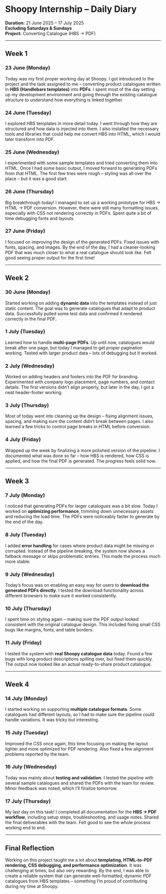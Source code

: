# Shoopy Internship – Daily Diary  
**Duration:** 21 June 2025 – 17 July 2025  
**Excluding Saturdays & Sundays**  
**Project:** Converting Catalogue (HBS → PDF)  

---

## Week 1

### 23 June (Monday)  
Today was my first proper working day at Shoopy. I got introduced to the project and the task assigned to me – converting product catalogues written in **HBS (Handlebars templates)** into **PDFs**. I spent most of the day setting up my development environment and going through the existing catalogue structure to understand how everything is linked together.  

### 24 June (Tuesday)  
I explored HBS templates in more detail today. I went through how they are structured and how data is injected into them. I also installed the necessary tools and libraries that could help me convert HBS into HTML, which I would later transform into PDF.  

### 25 June (Wednesday)  
I experimented with some sample templates and tried converting them into HTML. Once I had some basic output, I moved forward to generating PDFs from that HTML. The first few tries were rough – styling was all over the place – but it was a good start.  

### 26 June (Thursday)  
Big breakthrough today! I managed to set up a working prototype for HBS → HTML → PDF conversion. However, there were still many formatting issues, especially with CSS not rendering correctly in PDFs. Spent quite a bit of time debugging fonts and layouts.  

### 27 June (Friday)  
I focused on improving the design of the generated PDFs. Fixed issues with fonts, spacing, and images. By the end of the day, I had a cleaner-looking PDF that was much closer to what a real catalogue should look like. Felt good seeing proper output for the first time!  

---

## Week 2

### 30 June (Monday)  
Started working on adding **dynamic data** into the templates instead of just static content. The goal was to generate catalogues that adapt to product data. Successfully pulled some test data and confirmed it rendered correctly in the final PDF.  

### 1 July (Tuesday)  
Learned how to handle **multi-page PDFs**. Up until now, catalogues would break after one page, but today I managed to get proper pagination working. Tested with larger product data – lots of debugging but it worked.  

### 2 July (Wednesday)  
Worked on adding headers and footers into the PDF for branding. Experimented with company logo placement, page numbers, and contact details. The first versions didn’t align properly, but later in the day, I got a neat header-footer working.  

### 3 July (Thursday)  
Most of today went into cleaning up the design – fixing alignment issues, spacing, and making sure the content didn’t break between pages. I also learned a few tricks to control page breaks in HTML before conversion.  

### 4 July (Friday)  
Wrapped up the week by finalizing a more polished version of the pipeline. I documented what was done so far – how HBS is rendered, how CSS is applied, and how the final PDF is generated. The progress feels solid now.  

---

## Week 3

### 7 July (Monday)  
I noticed that generating PDFs for larger catalogues was a bit slow. Today I worked on **optimizing performance**, trimming down unnecessary assets and reducing the load time. The PDFs were noticeably faster to generate by the end of the day.  

### 8 July (Tuesday)  
I added **error handling** for cases where product data might be missing or corrupted. Instead of the pipeline breaking, the system now shows a fallback message or skips problematic entries. This made the process much more stable.  

### 9 July (Wednesday)  
Today’s focus was on enabling an easy way for users to **download the generated PDFs directly**. I tested the download functionality across different browsers to make sure it worked consistently.  

### 10 July (Thursday)  
I spent time on styling again – making sure the PDF output looked consistent with the original catalogue design. This included fixing small CSS bugs like margins, fonts, and table borders.  

### 11 July (Friday)  
I tested the system with **real Shoopy catalogue data** today. Found a few bugs with long product descriptions spilling over, but fixed them quickly. The output now looked like an actual ready-to-share product catalogue.  

---

## Week 4

### 14 July (Monday)  
I started working on supporting **multiple catalogue formats**. Some catalogues had different layouts, so I had to make sure the pipeline could handle variations. It was tricky but interesting.  

### 15 July (Tuesday)  
Improved the CSS once again, this time focusing on making the layout lighter and more optimized for PDF rendering. Also fixed a few alignment problems reported by the team.  

### 16 July (Wednesday)  
Today was mainly about **testing and validation**. I tested the pipeline with several sample catalogues and shared the PDFs with the team for review. Minor feedback was noted, which I’ll finalize tomorrow.  

### 17 July (Thursday)  
My last day on this task! I completed all documentation for the **HBS → PDF workflow**, including setup steps, troubleshooting, and usage notes. Shared the final deliverables with the team. Felt good to see the whole process working end to end.  

---

## Final Reflection
Working on this project taught me a lot about **templating, HTML-to-PDF rendering, CSS debugging, and performance optimization**. It was challenging at times, but also very rewarding. By the end, I was able to create a reliable system that can generate well-formatted, dynamic PDF catalogues from HBS templates – something I’m proud of contributing during my time at Shoopy.
